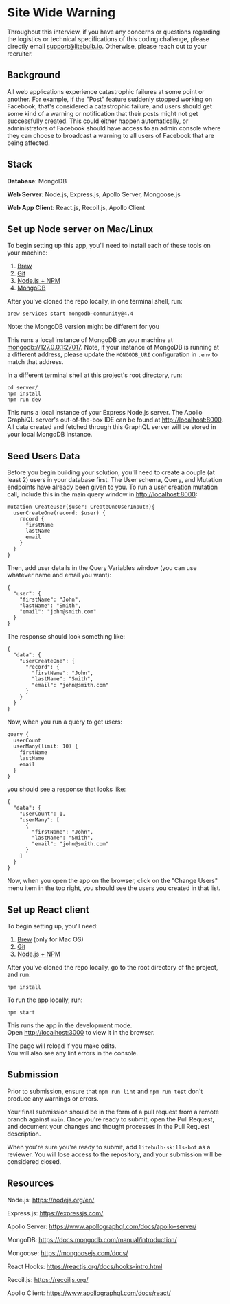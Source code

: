 # Site Wide Warning

Throughout this interview, if you have any concerns or questions regarding the logistics or technical specifications of this coding challenge, please directly email support@litebulb.io. Otherwise, please reach out to your recruiter.

## Background
All web applications experience catastrophic failures at some point or another. For example, if the "Post" feature suddenly stopped working on Facebook, that's considered a catastrophic failure, and users should get some kind of a warning or notification that their posts might not get successfully created. This could either happen automatically, or administrators of Facebook should have access to an admin console where they can choose to broadcast a warning to all users of Facebook that are being affected.

## Stack
**Database**: MongoDB

**Web Server**: Node.js, Express.js, Apollo Server, Mongoose.js

**Web App Client**: React.js, Recoil.js, Apollo Client

## Set up Node server on Mac/Linux

To begin setting up this app, you'll need to install each of these tools on your machine:
1. [Brew](https://brew.sh/)
2. [Git](https://git-scm.com/book/en/v2/Getting-Started-Installing-Git)
3. [Node.js + NPM](https://www.npmjs.com/get-npm)
4. [MongoDB](https://docs.mongodb.com/manual/administration/install-community/)

After you've cloned the repo locally, in one terminal shell, run:
```
brew services start mongodb-community@4.4
```
Note: the MongoDB version might be different for you

This runs a local instance of MongoDB on your machine at [mongodb://127.0.0.1:27017](mongodb://127.0.0.1:27017). Note, if your instance of MongoDB is running at a different address, please update the `MONGODB_URI` configuration in `.env` to match that address.

In a different terminal shell at this project's root directory, run:
```
cd server/
npm install
npm run dev
```

This runs a local instance of your Express Node.js server. The Apollo GraphiQL server's out-of-the-box IDE can be found at [http://localhost:8000](http://localhost:8000). All data created and fetched through this GraphQL server will be stored in your local MongoDB instance.

## Seed Users Data
Before you begin building your solution, you'll need to create a couple (at least 2) users in your database first.
The User schema, Query, and Mutation endpoints have already been given to you.
To run a user creation mutation call, include this in the main query window in [http://localhost:8000](http://localhost:8000):
```
mutation CreateUser($user: CreateOneUserInput!){
  userCreateOne(record: $user) {
    record {
      firstName
      lastName
      email
    }
  }
}
```

Then, add user details in the Query Variables window (you can use whatever name and email you want):
```
{
  "user": {
    "firstName": "John",
    "lastName": "Smith",
    "email": "john@smith.com"
  }
}
```

The response should look something like: 
```
{
  "data": {
    "userCreateOne": {
      "record": {
        "firstName": "John",
        "lastName": "Smith",
        "email": "john@smith.com"
      }
    }
  }
}
```

Now, when you run a query to get users:
```
query {
  userCount
  userMany(limit: 10) {
    firstName
    lastName
    email
  }
}
```
you should see a response that looks like:
```
{
  "data": {
    "userCount": 1,
    "userMany": [
      {
        "firstName": "John",
        "lastName": "Smith",
        "email": "john@smith.com"
      }
    ]
  }
}
```
Now, when you open the app on the browser, click on the "Change Users" menu item in the top right, you should see the users you created in that list.

## Set up React client
To begin setting up, you'll need:
1. [Brew](https://brew.sh/) (only for Mac OS)
2. [Git](https://git-scm.com/book/en/v2/Getting-Started-Installing-Git)
3. [Node.js + NPM](https://www.npmjs.com/get-npm)

After you've cloned the repo locally, go to the root directory of the project, and run:
```
npm install
```

To run the app locally, run:
```
npm start
```

This runs the app in the development mode.\
Open [http://localhost:3000](http://localhost:3000) to view it in the browser.

The page will reload if you make edits.\
You will also see any lint errors in the console.


## Submission
Prior to submission, ensure that `npm run lint` and `npm run test` don't produce any warnings or errors.

Your final submission should be in the form of a pull request from a remote branch against `main`. Once you're ready to submit, open the Pull Request, and document your changes and thought processes in the Pull Request description.

When you're sure you're ready to submit, add `litebulb-skills-bot` as a reviewer. You will lose access to the repository, and your submission will be considered closed.

## Resources

Node.js: https://nodejs.org/en/

Express.js: https://expressjs.com/

Apollo Server: https://www.apollographql.com/docs/apollo-server/

MongoDB: https://docs.mongodb.com/manual/introduction/

Mongoose: https://mongoosejs.com/docs/

React Hooks: https://reactjs.org/docs/hooks-intro.html

Recoil.js: https://recoiljs.org/

Apollo Client: https://www.apollographql.com/docs/react/
